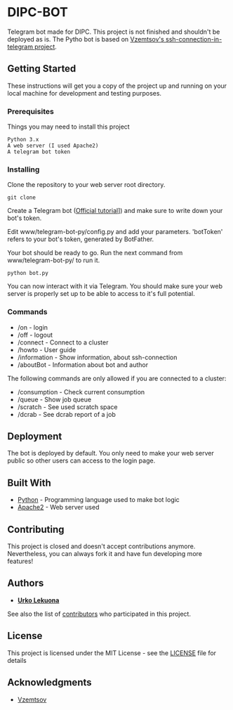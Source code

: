 # DIPC-BOT
Telegram bot made for DIPC. This project is not finished and shouldn't be deployed as is. The Pytho bot is based on [Vzemtsov's ssh-connection-in-telegram project](https://github.com/vzemtsov/ssh-Connection-In-Telegram).

## Getting Started

These instructions will get you a copy of the project up and running on your local machine for development and testing purposes.

### Prerequisites

Things you may need to install this project

```
Python 3.x
A web server (I used Apache2)
A telegram bot token
```

### Installing

Clone the repository to your web server root directory.

```
git clone 
```
Create a Telegram bot ([Official tutorial](https://core.telegram.org/bots#6-botfather)]) and make sure to write down your bot's token.  

Edit www/telegram-bot-py/config.py and add your parameters. 'botToken' refers to your bot's token, generated by BotFather.

Your bot should be ready to go. Run the next command from www/telegram-bot-py/ to run it.
```
python bot.py
```
You can now interact with it via Telegram. You should make sure your web server is properly set up to be able to access to it's full potential.

### Commands

* /on - login
* /off - logout
* /connect - Connect to a cluster
* /howto - User guide
* /information - Show information, about ssh-connection
* /aboutBot - Information about bot and author

The following commands are only allowed if you are connected to a cluster:
* /consumption - Check current consumption
* /queue - Show job queue
* /scratch - See used scratch space
* /dcrab - See dcrab report of a job

## Deployment

The bot is deployed by default. You only need to make your web server public so other users can access to the login page.

## Built With

* [Python](https://www.python.org/) - Programming language used to make bot logic
* [Apache2](https://httpd.apache.org/) - Web server used

## Contributing

This project is closed and doesn't accept contributions anymore. Nevertheless, you can always fork it and have fun developing more features!

## Authors

* **[Urko Lekuona](https://github.com/UrkoLekuona)**

See also the list of [contributors](https://github.com/UrkoLekuona/DIPC-BOT/contributors) who participated in this project.

## License

This project is licensed under the MIT License - see the [LICENSE](LICENSE) file for details

## Acknowledgments

* [Vzemtsov](https://github.com/vzemtsov/)

